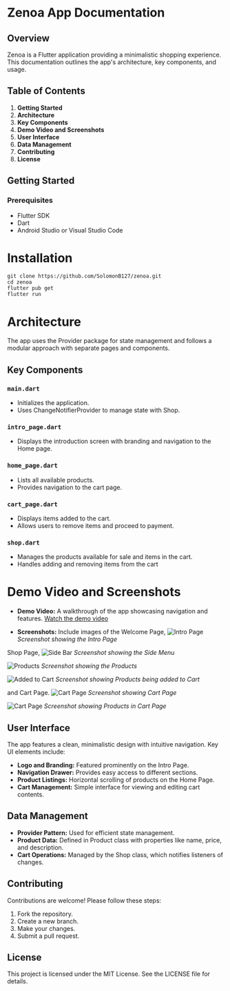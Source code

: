 # Zenoa App Documentation
## Overview

Zenoa is a Flutter application providing a minimalistic shopping experience. This documentation outlines the app's architecture, key components, and usage.

## Table of Contents
1. **Getting Started**
2. **Architecture**
3. **Key Components**
4. **Demo Video and Screenshots**
5. **User Interface**
6. **Data Management**
7. **Contributing**
8. **License**

## Getting Started

### Prerequisites

- Flutter SDK
- Dart
- Android Studio or Visual Studio Code

# Installation
```
git clone https://github.com/SolomonB127/zenoa.git
cd zenoa
flutter pub get
flutter run
```

# Architecture
The app uses the Provider package for state management and follows a modular approach with separate pages and components.

## Key Components

### `main.dart`

-  Initializes the application.
-  Uses ChangeNotifierProvider to manage state with Shop.

### `intro_page.dart`

- Displays the introduction screen with branding and navigation to the Home page.

### `home_page.dart`

- Lists all available products.
- Provides navigation to the cart page.

### `cart_page.dart`

- Displays items added to the cart.
- Allows users to remove items and proceed to payment.

### `shop.dart`

- Manages the products available for sale and items in the cart.
- Handles adding and removing items from the cart

# Demo Video and Screenshots

- **Demo Video:** A walkthrough of the app showcasing navigation and features. 
[Watch the demo video](assets/video/zenoa_demo_video.mp4)

- **Screenshots:** Include images of the Welcome Page, 
![Intro Page](/assets/screenshots/Intropage.jpg)
  *Screenshot showing the Intro Page*

Shop Page, 
![Side Bar](/assets/screenshots/Sidebar.jpg)
  *Screenshot showing the Side Menu*

![Products](/assets/screenshots/Products.jpg)
  *Screenshot showing the Products*


![Added to Cart](/assets/screenshots/Pop_up.jpg)
  *Screenshot showing Products being added to Cart*

and Cart Page.
![Cart Page](/assets/screenshots/Cartpage_1.jpg)
  *Screenshot showing Cart Page*

![Cart Page](/assets/screenshots/Cartpage_2.jpg)
  *Screenshot showing Products in Cart Page*

## User Interface
The app features a clean, minimalistic design with intuitive navigation. Key UI elements include:

- **Logo and Branding:** Featured prominently on the Intro Page.
- **Navigation Drawer:** Provides easy access to different sections.
- **Product Listings:** Horizontal scrolling of products on the Home Page.
- **Cart Management:** Simple interface for viewing and editing cart contents.

## Data Management

- **Provider Pattern:** Used for efficient state management.
- **Product Data:** Defined in Product class with properties like name, price, and description.
- **Cart Operations:** Managed by the Shop class, which notifies listeners of changes.

## Contributing
Contributions are welcome! Please follow these steps:

1. Fork the repository.
2. Create a new branch.
3. Make your changes.
4. Submit a pull request.

## License
This project is licensed under the MIT License. See the LICENSE file for details.